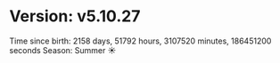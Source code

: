 # Version: v5.10.27
Time since birth: 2158 days, 51792 hours, 3107520 minutes, 186451200 seconds
Season: Summer ☀️

